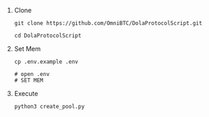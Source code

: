 

1. Clone

   ~~~
   git clone https://github.com/OmniBTC/DolaProtocolScript.git
   
   cd DolaProtocolScript
   ~~~

2. Set Mem

   ~~~
   cp .env.example .env
   
   # open .env
   # SET MEM
   ~~~

3. Execute

   ~~~
   python3 create_pool.py
   ~~~

   